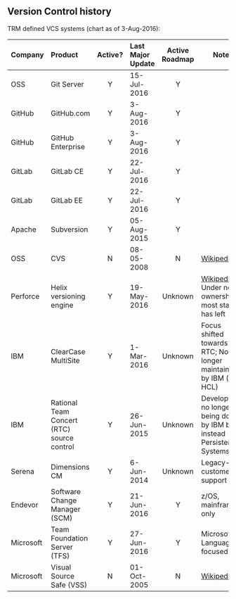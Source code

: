 ## Version Control history

TRM defined VCS systems (chart as of 3-Aug-2016):

| Company | Product | Active? | Last Major Update | Active Roadmap | Notes |
|:------- |:------- |:------:|:----------- |:----------:| ---- |
| OSS | Git Server | Y | 15-Jul-2016 | Y |
| GitHub | GitHub.com | Y | 3-Aug-2016 | Y |
| GitHub | GitHub Enterprise | Y | 3-Aug-2016 | Y |
| GitLab | GitLab CE | Y | 22-Jul-2016 | Y |  |
| GitLab | GitLab EE | Y | 22-Jul-2016 | Y |  |
| Apache | Subversion | Y | 05-Aug-2015 | Y | |
| OSS | CVS | N | 08-05-2008 | N | [Wikipedia](https://en.wikipedia.org/wiki/Concurrent_Versions_System) |
| Perforce | Helix versioning engine | Y | 19-May-2016 | Unknown | [Wikipedia](https://www.perforce.com/resources/software-release-index). Under new ownership, most staff has left |
| IBM | ClearCase MultiSite | Y | 1-Mar-2016 | Unknown | Focus shifted towards RTC; No longer maintained by IBM (now HCL) |
| IBM | Rational Team Concert (RTC) source control | Y | 26-Jun-2015 | Unknown | Development no longer being done by IBM but instead Persistent Systems? |
| Serena | Dimensions CM | Y | 6-Jun-2014 | Unknown | Legacy-customer support |
| Endevor | Software Change Manager (SCM) | Y | 21-Jun-2016 | Y | z/OS, mainframe only |
| Microsoft | Team Foundation Server (TFS) | Y | 27-Jun-2016 | Y | Microsoft Language focused |
| Microsoft | Visual Source Safe (VSS) | N | 01-Oct-2005 | N | [Wikipedia](https://en.wikipedia.org/wiki/Microsoft_Visual_SourceSafe) |
